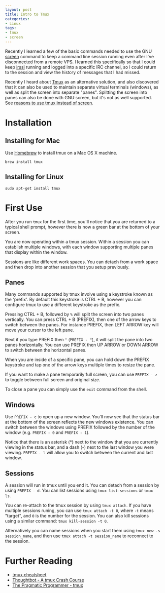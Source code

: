 ```yaml
---
layout: post
title: Intro to Tmux
categories:
- Linux
tags:
- tmux
- screen
---
```


Recently I learned a few of the basic commands needed to use
the GNU [screen](https://en.wikipedia.org/wiki/GNU_Screen) command to keep
a command line session running even after I've disconnected from a remote VPS.
I learned this specifically so that I could keep [irssi](https://irssi.org/)
running and logged into a specific IRC channel, so I could return to the session
and view the history of messages that I had missed.

Recently I heard about [Tmux](https://en.wikipedia.org/wiki/Tmux) as an
alternative solution, and also discovered that it can also be used to maintain
separate virtual terminals (windows), as well as split the screen into separate
"panes". Splitting the screen into panes can also be done with GNU screen, but
it's not as well supported. See [reasons to use tmux instead of screen](http://superuser.com/questions/236158/tmux-vs-screen).

# Installation

## Installing for Mac

Use [Homebrew](http://brew.sh/) to install tmux on a Mac OS X machine.

``` shell
brew install tmux
```

## Installing for Linux

``` shell
sudo apt-get install tmux
```

# First Use

After you run `tmux` for the first time, you'll notice that you are returned to
a typical shell prompt, however there is now a green bar at the bottom of your
screen.

You are now operating within a tmux session. Within a session you can establish
multiple windows, with each window supporting multiple panes that display within
the window.

Sessions are like different work spaces. You can detach from a work space and
then drop into another session that you setup previously.

## Panes

Many commands supported by tmux involve using a keystroke known as the 'prefix'.
By default this keystroke is CTRL + B, however you can configure tmux to use
a different keystroke as the prefix.

Pressing CTRL + B, followed by `%` will split the screen into two panes
vertically. You can press CTRL + B (PREFIX), then one of the arrow keys to
switch between the panes. For instance PREFIX, then LEFT ARROW key will move
your cursor to the left pane.

Next if you type PREFIX then `"` (`PREFIX - "`), it will split the pane into two
panes horizontally. You can use PREFIX then UP ARROW or DOWN ARROW to switch
between the horizontal panes.

When you are inside of a specific pane, you can hold down the PREFIX keystroke
and tap one of the arrow keys multiple times to resize the pane.

If you want to make a pane temporarily full screen, you can use `PREFIX - z` to
toggle between full screen and original size.

To close a pane you can simply use the `exit` command from the shell.

## Windows

Use `PREFIX - c` to open up a new window. You'll now see that the status bar
at the bottom of the screen reflects the new windows existence. You can switch
between the windows using PREFIX followed by the number of the window (e.g.
`PREFIX - 0` and `PREFIX - 1`).

Notice that there is an asterisk (*) next to the window that you are currently
viewing in the status bar, and a dash (-) next to the last window you were
viewing. `PREFIX - l` will allow you to switch between the current and last
window.

## Sessions

A session will run in tmux until you end it. You can detach from a session by
using `PREFIX - d`. You can list sessions using `tmux list-sessions` or
`tmux ls`. 

You can re-attach to the tmux session by using `tmux attach`. If you have
multiple sessions runing, you can use `tmux attach -t 0`, where `-t`
means "target", and `0` is the number for the session. You can also kill
sessions using a similar command: `tmux kill-session -t 0`.

Alternatively you can name sessions when you start them using
`tmux new -s session_name`, and then use `tmux attach -t session_name` to
reconnect to the session.

# Further Reading

* [tmux cheatsheet](/resources/cheat-sheets/linux/#tmux)
* [Thoughtbot - A tmux Crash Course](https://robots.thoughtbot.com/a-tmux-crash-course)
* [The Pragmatic Programmer - tmux](http://pragprog.com/book/bhtmux/tmux)
